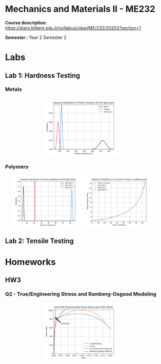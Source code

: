 # Mechanics and Materials II - ME232
**Course description:** https://stars.bilkent.edu.tr/syllabus/view/ME/232/20202?section=1

**Semester :** Year 2 Semester 2

# Labs
## Lab 1: Hardness Testing

### Metals

<p align="center">
  <img width=50% height=50% src="https://github.com/soly33tworks/ME-PHYS_Undergraduate_Courses/blob/main/ME232-Mechanics_n_Materials_II/assets/LB1_metal.png">
</p>

### Polymers

<p align="center">
  <img width=45% height=45% src="https://github.com/soly33tworks/ME-PHYS_Undergraduate_Courses/blob/main/ME232-Mechanics_n_Materials_II/assets/LB1_poly1.png">
  <img width=45% height=45% src="https://github.com/soly33tworks/ME-PHYS_Undergraduate_Courses/blob/main/ME232-Mechanics_n_Materials_II/assets/LB1_poly2.png">
</p>

## Lab 2: Tensile Testing

# Homeworks

## HW3

### Q2 - True/Engineering Stress and Ramberg-Osgood Modeling

<p align="center">
  <img width=50% height=50% src="https://github.com/soly33tworks/ME-PHYS_Undergraduate_Courses/blob/main/ME232-Mechanics_n_Materials_II/assets/hw3q2.png">
</p>

